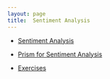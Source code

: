 ```yaml
---
layout: page
title:  Sentiment Analysis
---
```

* [Sentiment Analysis](/book//sentiment-analysis/sentiment-analysis)

* [Prism for Sentiment Analysis](/book//sentiment-analysis/sentiment-analysis-in-action)

* [Exercises](/book//sentiment-analysis/exercises)
